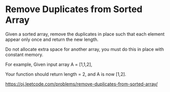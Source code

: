 # Remove Duplicates from Sorted Array

 Given a sorted array, remove the duplicates in place such that each element appear only once and return the new length.

 Do not allocate extra space for another array, you must do this in place with constant memory.

 For example,
 Given input array A = [1,1,2],

 Your function should return length = 2, and A is now [1,2]. 

<https://oj.leetcode.com/problems/remove-duplicates-from-sorted-array/>
